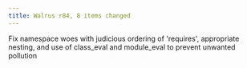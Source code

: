 ```yaml
---
title: Walrus r84, 8 items changed
---
```


Fix namespace woes with judicious ordering of 'requires', appropriate nesting, and use of class\_eval and module\_eval to prevent unwanted pollution
